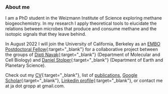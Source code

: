 ### About me
I am a PhD student in the Weizmann Institute of Science exploring methane biogeochemistry. In my research I apply theoretical tools to elucidate the relations between microbes that produce and consume methane and the isotopic signals that they leave behind.

In August 2022 I will join the University of California, Berkeley as an [EMBO Postdoctoral Fellow](https://www.embo.org/funding/fellowships-grants-and-career-support/postdoctoral-fellowships/){:target="_blank"} for a collaborative project between the groups of [Dipti Nayak](https://www.dnayaklab.com){:target="_blank"} (Department of Molecular and Cell Biology) and [Daniel Stolper](https://scholar.google.com/citations?user=sIcsK_IAAAAJ&hl=iw&oi=ao){:target="_blank"} (Department of Earth and Planetary Science).

Check out my [CV](https://drive.google.com/file/d/1QO8Bps9QcNApD8NcpHIrTMatv1qhBs_8/view?usp=sharing){:target="_blank"}, list of [publications](publications.md), [Google Scholar](https://scholar.google.com/citations?user=y664qEAAAAAJ&hl=iw&oi=ao){:target="_blank"}, [Linkedin profile](https://www.linkedin.com/in/jonathan-gropp-948a9791/){:target="_blank"}, or contact me at ja dot gropp at gmail.com.
